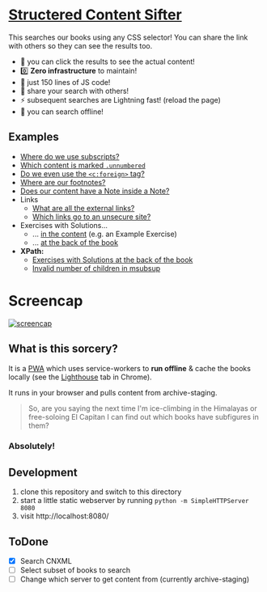 # [Structered Content Sifter](https://openstax.github.io/sifter/)

This searches our books using any CSS selector! You can share the link with others so they can see the results too.

- :eyes: you can click the results to see the actual content!
- :zero: **Zero infrastructure** to maintain!
- :mouse2: just 150 lines of JS code!
- :link: share your search with others!
- :zap: subsequent searches are Lightning fast! (reload the page)
- :electric_plug: you can search offline!

## Examples

- [Where do we use subscripts?](https://openstax.github.io/sifter/?v=1&one=on&code=&sourceFormat=xhtml&q=sub)
- [Which content is marked `.unnumbered`](https://openstax.github.io/sifter/?v=1&one=on&code=&sourceFormat=xhtml&q=.unnumbered)
- [Do we even use the `<c:foreign>` tag?](https://openstax.github.io/sifter/?v=1&one=on&code=&sourceFormat=xhtml&q=[data-type="foreign"])
- [Where are our footnotes?](https://openstax.github.io/sifter/?v=1&one=on&code=&sourceFormat=xhtml&q=[role="doc-footnote"])
- [Does our content have a Note inside a Note?](https://openstax.github.io/sifter/?v=1&one=on&code=&sourceFormat=xhtml&q=[data-type="note"]+[data-type="note"])
- Links
    - [What are all the external links?](https://openstax.github.io/sifter/?v=1&one=on&code=&sourceFormat=xhtml&q=a[href%5E=http])
    - [Which links go to an unsecure site?](https://openstax.github.io/sifter/?v=1&one=on&code=&sourceFormat=xhtml&q=a[href%5E="http%3A"])
- Exercises with Solutions...
    - ... [in the content](https://openstax.github.io/sifter/?v=1&one=on&code=&sourceFormat=xhtml&q=[data-type="exercise"]+[data-type="solution"]) (e.g. an Example Exercise)
    - ... [at the back of the book](https://openstax.github.io/sifter/?v=1&one=on&code=&sourceFormat=xhtml&q=[data-type="exercise"]+[data-type="problem"]+>+a.os-number)
- **XPath:** 
    - [Exercises with Solutions at the back of the book](https://openstax.github.io/sifter/?v=1&one=on&code=&sourceFormat=xhtml&q=%2F%2Fh%3A*[%40data-type="exercise"][h%3A*[%40data-type="problem"][h%3Aa[%40class=%27os-number%27]]])
    - [Invalid number of children in msubsup](https://openstax.github.io/sifter/?v=1&one=on&code=&sourceFormat=xhtml&q=//m%3Amsubsup[count(*)!=3])

# Screencap

[![screencap](https://user-images.githubusercontent.com/253202/85438274-6c2ba700-b551-11ea-8157-897d12a527ae.gif)](https://openstax.github.io/sifter/)


## What is this sorcery?

It is a [PWA](https://web.dev/progressive-web-apps/) which uses service-workers to **run offline** & cache the books locally (see the [Lighthouse](https://developers.google.com/web/tools/lighthouse/) tab in Chrome).

It runs in your browser and pulls content from archive-staging.

> So, are you saying the next time I'm ice-climbing in the Himalayas or free-soloing El Capitan I can find out which books have subfigures in them?

### Absolutely!


## Development

1. clone this repository and switch to this directory
1. start a little static webserver by running `python -m SimpleHTTPServer 8080`
1. visit http://localhost:8080/


## ToDone

- [x] Search CNXML
- [ ] Select subset of books to search
- [ ] Change which server to get content from (currently archive-staging)
